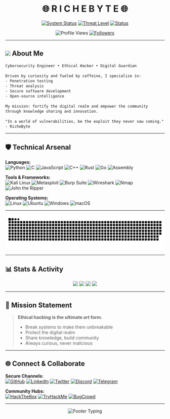 # <div align="center">🌐 **R I C H E B Y T E** 🌐</div>

<div align="center">



[![System Status](https://img.shields.io/badge/SYSTEM-OPERATIONAL-00FF41?style=for-the-badge&labelColor=000000&logo=matrix&logoColor=00FF41)](https://github.com/RicheByte)
[![Threat Level](https://img.shields.io/badge/THREAT_LEVEL-BENEVOLENT-00FF41?style=for-the-badge&labelColor=FF0000&logo=shield&logoColor=white)](https://github.com/RicheByte)
[![Status](https://img.shields.io/badge/STATUS-DEFENDING_THE_REALM-00FF41?style=for-the-badge&labelColor=000000&logo=hackaday&logoColor=00FF41)](https://github.com/RicheByte)

![Profile Views](https://komarev.com/ghpvc/?username=RicheByte&label=NEURAL%20CONNECTIONS&color=00ff41&style=for-the-badge&abbreviated=true)
[![Followers](https://img.shields.io/github/followers/RicheByte?label=ALLIES&style=for-the-badge&color=00FF41&labelColor=000000)](https://github.com/RicheByte)

</div>

---

## <img src="https://media.giphy.com/media/WUlplcMpOCEmTGBtBW/giphy.gif" width="40"> **About Me**

```text
Cybersecurity Engineer • Ethical Hacker • Digital Guardian

Driven by curiosity and fueled by caffeine, I specialize in:
- Penetration testing
- Threat analysis
- Secure software development
- Open-source intelligence

My mission: fortify the digital realm and empower the community through knowledge sharing and innovation.

"In a world of vulnerabilities, be the exploit they never saw coming."  
- RicheByte
```



---

## 🛡️ **Technical Arsenal**

**Languages:**  
![Python](https://img.shields.io/badge/Python-FFD43B?style=for-the-badge&logo=python&logoColor=blue)
![C](https://img.shields.io/badge/C-A8B9CC?style=for-the-badge&logo=c&logoColor=black)
![JavaScript](https://img.shields.io/badge/JavaScript-323330?style=for-the-badge&logo=javascript&logoColor=F7DF1E)
![C++](https://img.shields.io/badge/C%2B%2B-00599C?style=for-the-badge&logo=c%2B%2B&logoColor=white)
![Rust](https://img.shields.io/badge/Rust-000000?style=for-the-badge&logo=rust&logoColor=white)
![Go](https://img.shields.io/badge/Go-00ADD8?style=for-the-badge&logo=go&logoColor=white)
![Assembly](https://img.shields.io/badge/Assembly-525252?style=for-the-badge&logo=assemblyscript&logoColor=white)

**Tools & Frameworks:**  
![Kali Linux](https://img.shields.io/badge/Kali_Linux-557C94?style=for-the-badge&logo=kali-linux&logoColor=white)
![Metasploit](https://img.shields.io/badge/Metasploit-2596CD?style=for-the-badge&logo=metasploit&logoColor=white)
![Burp Suite](https://img.shields.io/badge/Burp_Suite-FF6633?style=for-the-badge&logo=burp-suite&logoColor=white)
![Wireshark](https://img.shields.io/badge/Wireshark-1679A7?style=for-the-badge&logo=wireshark&logoColor=white)
![Nmap](https://img.shields.io/badge/Nmap-4682B4?style=for-the-badge&logo=nmap&logoColor=white)
![John the Ripper](https://img.shields.io/badge/John_the_Ripper-8B0000?style=for-the-badge&logo=john-the-ripper&logoColor=white)

**Operating Systems:**  
![Linux](https://img.shields.io/badge/Linux-FCC624?style=for-the-badge&logo=linux&logoColor=black)
![Ubuntu](https://img.shields.io/badge/Ubuntu-E95420?style=for-the-badge&logo=ubuntu&logoColor=white)
![Windows](https://img.shields.io/badge/Windows-0078D6?style=for-the-badge&logo=windows&logoColor=white)
![macOS](https://img.shields.io/badge/macOS-000000?style=for-the-badge&logo=macos&logoColor=white)

---

<div align="center"> <img src="https://raw.githubusercontent.com/platane/platane/output/github-contribution-grid-snake-dark.svg" alt="Snake animation" /> </div>

---

## 📊 **Stats & Activity**

<div align="center">
<img height="180em" src="https://github-readme-stats.vercel.app/api?username=RicheByte&show_icons=true&theme=radical&include_all_commits=true&count_private=true&hide_border=true&bg_color=0d1117&title_color=00ff41&icon_color=ff6600&text_color=ffffff&ring_color=00ff41"/>
<img height="180em" src="https://github-readme-stats.vercel.app/api/top-langs/?username=RicheByte&layout=compact&langs_count=16&theme=radical&hide_border=true&bg_color=0d1117&title_color=00ff41&text_color=ffffff"/>
<img src="https://github-readme-streak-stats.herokuapp.com/?user=RicheByte&theme=radical&hide_border=true&background=0d1117&stroke=00ff41&ring=00ff41&fire=ff6600&currStreakLabel=00ff41&dates=ffffff"/>
<img src="https://github-readme-activity-graph.vercel.app/graph?username=RicheByte&bg_color=0d1117&color=00ff41&line=ff6600&point=ffffff&area=true&hide_border=true&custom_title=Neural%20Activity%20Matrix"/>
</div>

---

## 🎯 **Mission Statement**

> **Ethical hacking is the ultimate art form.**
>
> - Break systems to make them unbreakable  
> - Protect the digital realm  
> - Share knowledge, build community  
> - Always curious, never malicious

---

## 🌐 **Connect & Collaborate**

**Secure Channels:**  
[![GitHub](https://img.shields.io/badge/GitHub-100000?style=for-the-badge&logo=github&logoColor=white)](https://github.com/RicheByte)
[![LinkedIn](https://img.shields.io/badge/LinkedIn-0077B5?style=for-the-badge&logo=linkedin&logoColor=white)](https://linkedin.com/in/richebyte)
[![Twitter](https://img.shields.io/badge/Twitter-1DA1F2?style=for-the-badge&logo=twitter&logoColor=white)](https://twitter.com/richebyte)
[![Discord](https://img.shields.io/badge/Discord-5865F2?style=for-the-badge&logo=discord&logoColor=white)](https://discord.gg/richebyte)
[![Telegram](https://img.shields.io/badge/Telegram-2CA5E0?style=for-the-badge&logo=telegram&logoColor=white)](https://t.me/richebyte)

**Community Hubs:**  
[![HackTheBox](https://img.shields.io/badge/HackTheBox-9FEF00?style=for-the-badge&logo=hackthebox&logoColor=black)](https://hackthebox.com/)
[![TryHackMe](https://img.shields.io/badge/TryHackMe-212C42?style=for-the-badge&logo=tryhackme&logoColor=white)](https://tryhackme.com/)
[![BugCrowd](https://img.shields.io/badge/BugCrowd-F26724?style=for-the-badge&logo=bugcrowd&logoColor=white)](https://bugcrowd.com/)

---

<div align="center">

<img src="https://readme-typing-svg.herokuapp.com?font=Orbitron&size=25&duration=4000&pause=1000&color=00FF41&center=true&vCenter=true&width=600&lines=STAY+CURIOUS+%7C+STAY+ETHICAL;HACK+THE+PLANET+%7C+RESPONSIBLY;BREAK+BARRIERS+%7C+NOT+SYSTEMS" alt="Footer Typing" />

</div>
